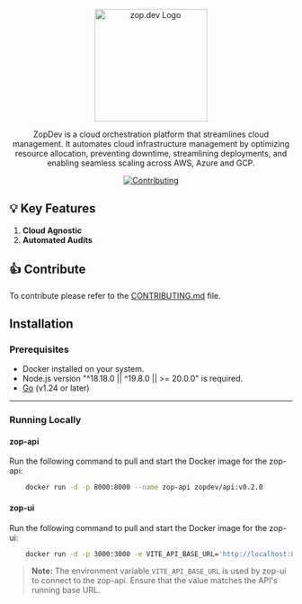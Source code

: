 <p align="center">
  <img src="https://zop.dev/resources/cdn/newsletter/zopdev-transparent-logo.png" alt="zop.dev Logo" width="200">
</p>

<p align="center">ZopDev is a cloud orchestration platform that streamlines cloud management. It automates cloud infrastructure management by optimizing resource allocation, preventing downtime, streamlining deployments, and enabling seamless scaling across AWS, Azure and GCP.</p>

<p align="center">
  </a>
  <a href="./CONTRIBUTING.md">
    <img src="https://img.shields.io/badge/Contribute-Guide-orange?style=for-the-badge" alt="Contributing">
  </a>
</p>

## 💡 **Key Features**

1. **Cloud Agnostic**
2. **Automated Audits**

## 👍 **Contribute**

To contribute please refer to the [CONTRIBUTING.md](./CONTRIBUTING.md) file.

## Installation

### Prerequisites

- Docker installed on your system.
- Node.js version "^18.18.0 || ^19.8.0 || >= 20.0.0" is required.
- [Go](https://golang.org/) (v1.24 or later)

---

### Running Locally

#### zop-api

Run the following command to pull and start the Docker image for the zop-api:

```bash
    docker run -d -p 8000:8000 --name zop-api zopdev/api:v0.2.0
```

#### zop-ui

Run the following command to pull and start the Docker image for the zop-ui:

```bash
    docker run -d -p 3000:3000 -e VITE_API_BASE_URL='http://localhost:8000' --name zop-ui zopdev/dashboard:v0.2.0
```

> **Note:** The environment variable `VITE_API_BASE_URL` is used by zop-ui to connect to the
> zop-api. Ensure that the value matches the API's running base URL.
